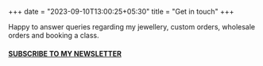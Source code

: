 +++
date = "2023-09-10T13:00:25+05:30"
title = "Get in touch"
+++


Happy to answer queries regarding my jewellery, custom orders, wholesale orders and booking a class.

#### [SUBSCRIBE TO MY NEWSLETTER](http://eepurl.com/idJfcj)
